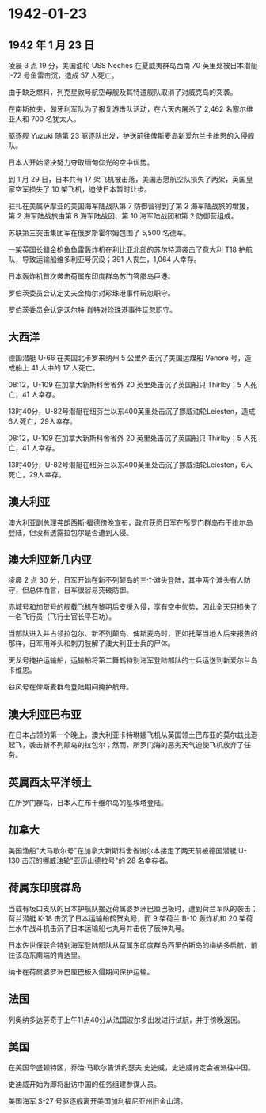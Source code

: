 # 1942-01-23

## 1942 年 1 月 23 日

凌晨 3 点 19 分，美国油轮 USS Neches 在夏威夷群岛西南 70
英里处被日本潜艇 I-72 号鱼雷击沉，造成 57 人死亡。

由于缺乏燃料，列克星敦号航空母舰及其特遣舰队取消了对威克岛的突袭。

在南斯拉夫，匈牙利军队为了报复游击队活动，在六天内屠杀了 2,462
名塞尔维亚人和 700 名犹太人。

驱逐舰 Yuzuki 随第 23
驱逐队出发，护送前往俾斯麦岛新爱尔兰卡维恩的入侵舰队。

日本人开始坚决努力夺取缅甸仰光的空中优势。

到 1 月 29 日，日本共有 17
架飞机被击落，美国志愿航空队损失了两架，英国皇家空军损失了 10
架飞机，迫使日本暂时让步。

驻扎在美属萨摩亚的美国海军陆战队第 7 防御营得到了第 2
海军陆战旅的增援，第 2 海军陆战旅由第 8 海军陆战团、第 10 海军陆战团和第
2 防御营组成。

苏联第三突击集团军在俄罗斯霍尔姆包围了 5,500 名德军。

一架英国长鳍金枪鱼鱼雷轰炸机在利比亚北部的苏尔特湾袭击了意大利 T18
护航队，导致运输船维多利亚号沉没；391 人丧生，1,064 人幸存。

日本轰炸机首次袭击荷属东印度群岛苏门答腊岛巨港。

罗伯茨委员会认定丈夫金梅尔对珍珠港事件玩忽职守。

罗伯茨委员会认定沃尔特·肖特对珍珠港事件玩忽职守。

## 大西洋

德国潜艇 U-66 在美国北卡罗来纳州 5 公里外击沉了美国运煤船 Venore
号，造成船上 41 人中的 17 人死亡。

08:12，U-109 在加拿大新斯科舍省外 20 英里处击沉了英国船只 Thirlby；5
人死亡，41 人幸存。

13时40分，U-82号潜艇在纽芬兰以东400英里处击沉了挪威油轮Leiesten，造成6人死亡，29人幸存。

08:12，U-109 在加拿大新斯科舍省外 20 英里处击沉了英国船只 Thirlby；5
人死亡，41 人幸存。

13时40分，U-82号潜艇在纽芬兰以东400英里处击沉了挪威油轮Leiesten，6人死亡，29人幸存。

## 澳大利亚

澳大利亚副总理弗朗西斯·福德傍晚宣布，政府获悉日军在所罗门群岛布干维尔岛登陆，但没有透露拉包尔是否遭到入侵。

## 澳大利亚新几内亚

凌晨 2 点 30
分，日军开始在新不列颠岛的三个滩头登陆，其中两个滩头有人防守，但总体而言，日军很容易突破防御。

赤城号和加贺号的舰载飞机在黎明后支援入侵，享有空中优势，因此全天只损失了一名飞行员（飞行士官长平石功）。

当部队进入并占领拉包尔、新不列颠岛、俾斯麦岛时，正如托莱当地人后来报告的那样，日军用斧头和刺刀肢解了澳大利亚士兵的尸体。

天龙号掩护运输船，运输船将第二舞鹤特别海军登陆部队的士兵运送到新爱尔兰岛卡维恩。

谷风号在俾斯麦群岛登陆期间掩护航母。

## 澳大利亚巴布亚

在日本占领的第一个晚上，澳大利亚卡特琳娜飞机从英国领土巴布亚的莫尔兹比港起飞，袭击新不列颠岛的拉包尔；然而，所罗门海的恶劣天气迫使飞机放弃了任务。

## 英属西太平洋领土

在所罗门群岛，日本人在布干维尔岛的基埃塔登陆。

## 加拿大

美国渔船"大马歇尔号"在加拿大新斯科舍省谢尔本接走了两天前被德国潜艇 U-130
击沉的挪威油轮"亚历山德拉号"的 28 名幸存者。

## 荷属东印度群岛

当载有坂口支队的日本护航队接近荷属婆罗洲巴厘巴板时，遭到荷兰军队的袭击；荷兰潜艇
K-18 击沉了日本运输船鹤贺丸号，而 9 架荷兰 B-10 轰炸机和 20
架荷兰水牛战斗机击沉了日本运输船七丸号并击伤了辰神丸号。

日本佐世保联合特别海军登陆部队从荷属东印度群岛西里伯斯岛的梅纳多启航，前往该岛东南端的肯达里。

纳卡在荷属婆罗洲巴厘巴板入侵期间保护运输。

## 法国

列奥纳多达芬奇于上午11点40分从法国波尔多出发进行试航，并于傍晚返回。

## 美国

在美国华盛顿特区，乔治·马歇尔告诉约瑟夫·史迪威，史迪威肯定会被派往中国。

史迪威开始为即将出访中国的任务组建参谋人员。

美国海军 S-27 号驱逐舰离开美国加利福尼亚州旧金山湾。

